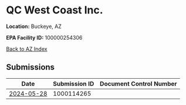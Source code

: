 # QC West Coast Inc.

**Location:** Buckeye, AZ

**EPA Facility ID:** 100000254306

[Back to AZ Index](../../index.md)

## Submissions

| Date | Submission ID | Document Control Number |
|------|--------------|-------------------------|
| [2024-05-28](submissions/1000114265.md) | 1000114265 |  |
